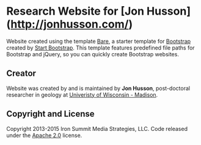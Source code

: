 # Research Website for [Jon Husson] (http://jonhusson.com/)

Website created using the template [Bare](http://startbootstrap.com/template-overviews/bare/), a starter template for [Bootstrap](http://getbootstrap.com/) created by [Start Bootstrap](http://startbootstrap.com/). This template features predefined file paths for Bootstrap and jQuery, so you can quickly create Bootstrap websites.

## Creator

Website was created by and is maintained by **Jon Husson**, post-doctoral researcher in geology at [Univeristy of Wisconsin - Madison](http://geoscience.wisc.edu/geoscience/).

## Copyright and License

Copyright 2013-2015 Iron Summit Media Strategies, LLC. Code released under the [Apache 2.0](https://github.com/IronSummitMedia/startbootstrap-bare/blob/gh-pages/LICENSE) license.